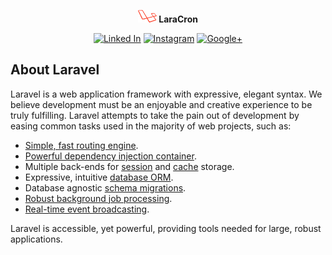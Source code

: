 <p align="center" style="font-size:40;font-weight:bold"><img src="/public/img/icon.png"> LaraCron</p>

<p align="center">
<a href="https://www.linkedin.com/in/shivmohan194/"><img src="http://bigbelly.com/wp-content/uploads/2017/04/linkedin-logo-button.png" height="30px" alt="Linked In"></a>
<a href="https://www.instagram.com/shivmohan_1994/"><img src="https://cdn4.iconfinder.com/data/icons/social-messaging-ui-color-shapes-2-free/128/social-instagram-new-circle-512.png" height="30px" alt="Instagram"></a>
<a href="https://plus.google.com/u/0/+ShivMohan94?tab=wX"><img src="https://i1.wp.com/www.vectorico.com/wp-content/uploads/2018/02/Google-Plus-Icon.png?resize=300%2C300" height="30px" alt="Google+"></a>
</p>

## About Laravel

Laravel is a web application framework with expressive, elegant syntax. We believe development must be an enjoyable and creative experience to be truly fulfilling. Laravel attempts to take the pain out of development by easing common tasks used in the majority of web projects, such as:

- [Simple, fast routing engine](https://laravel.com/docs/routing).
- [Powerful dependency injection container](https://laravel.com/docs/container).
- Multiple back-ends for [session](https://laravel.com/docs/session) and [cache](https://laravel.com/docs/cache) storage.
- Expressive, intuitive [database ORM](https://laravel.com/docs/eloquent).
- Database agnostic [schema migrations](https://laravel.com/docs/migrations).
- [Robust background job processing](https://laravel.com/docs/queues).
- [Real-time event broadcasting](https://laravel.com/docs/broadcasting).

Laravel is accessible, yet powerful, providing tools needed for large, robust applications.

